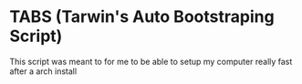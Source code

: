 # TABS (Tarwin's Auto Bootstraping Script)
This script was meant to for me to be able to setup my computer really fast after a arch install
